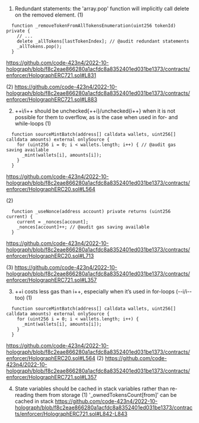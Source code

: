 1. Redundant statements: the 'array.pop' function will implicitly call delete on the removed element.
(1)  
```
  function _removeTokenFromAllTokensEnumeration(uint256 tokenId) private {
    // ...
    delete _allTokens[lastTokenIndex]; // @audit redundant statements
    _allTokens.pop();
  }
```
https://github.com/code-423n4/2022-10-holograph/blob/f8c2eae866280a1acfdc8a8352401ed031be1373/contracts/enforcer/HolographERC721.sol#L831

(2)
https://github.com/code-423n4/2022-10-holograph/blob/f8c2eae866280a1acfdc8a8352401ed031be1373/contracts/enforcer/HolographERC721.sol#L883

2. ++i/i++ should be unchecked{++i}/unchecked{i++} when it is not possible for them to overflow, as is the case when used in for- and while-loops
(1)
```
  function sourceMintBatch(address[] calldata wallets, uint256[] calldata amounts) external onlySource {
    for (uint256 i = 0; i < wallets.length; i++) { // @audit gas saving available
      _mint(wallets[i], amounts[i]);
    }
  }
```
https://github.com/code-423n4/2022-10-holograph/blob/f8c2eae866280a1acfdc8a8352401ed031be1373/contracts/enforcer/HolographERC20.sol#L564

(2)
```
  function _useNonce(address account) private returns (uint256 current) {
    current = _nonces[account];
    _nonces[account]++; // @audit gas saving available
  }
```
https://github.com/code-423n4/2022-10-holograph/blob/f8c2eae866280a1acfdc8a8352401ed031be1373/contracts/enforcer/HolographERC20.sol#L713

(3)
https://github.com/code-423n4/2022-10-holograph/blob/f8c2eae866280a1acfdc8a8352401ed031be1373/contracts/enforcer/HolographERC721.sol#L357

3.  ++i costs less gas than i++, especially when it’s used in for-loops (--i/i-- too)
(1)
```
  function sourceMintBatch(address[] calldata wallets, uint256[] calldata amounts) external onlySource {
    for (uint256 i = 0; i < wallets.length; i++) {
      _mint(wallets[i], amounts[i]);
    }
  }
```
https://github.com/code-423n4/2022-10-holograph/blob/f8c2eae866280a1acfdc8a8352401ed031be1373/contracts/enforcer/HolographERC20.sol#L564
(2)
https://github.com/code-423n4/2022-10-holograph/blob/f8c2eae866280a1acfdc8a8352401ed031be1373/contracts/enforcer/HolographERC721.sol#L357


4. State variables should be cached in stack variables rather than re-reading them from storage
(1) '_ownedTokensCount[from]' can be cached in stack
https://github.com/code-423n4/2022-10-holograph/blob/f8c2eae866280a1acfdc8a8352401ed031be1373/contracts/enforcer/HolographERC721.sol#L842-L843